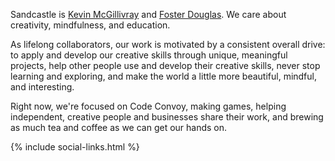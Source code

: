 Sandcastle is [Kevin McGillivray](http://twitter.com/kev_mcg) and [Foster Douglas](http://twitter.com/_fosterdouglas). We care about creativity, mindfulness, and education.

As lifelong collaborators, our work is motivated by a consistent overall drive: to apply and develop our creative skills through unique, meaningful projects, help other people use and develop their creative skills, never stop learning and exploring, and make the world a little more beautiful, mindful, and interesting.

Right now, we're focused on Code Convoy, making games, helping independent, creative people and businesses share their work, and brewing as much tea and coffee as we can get our hands on.

{% include social-links.html %}
